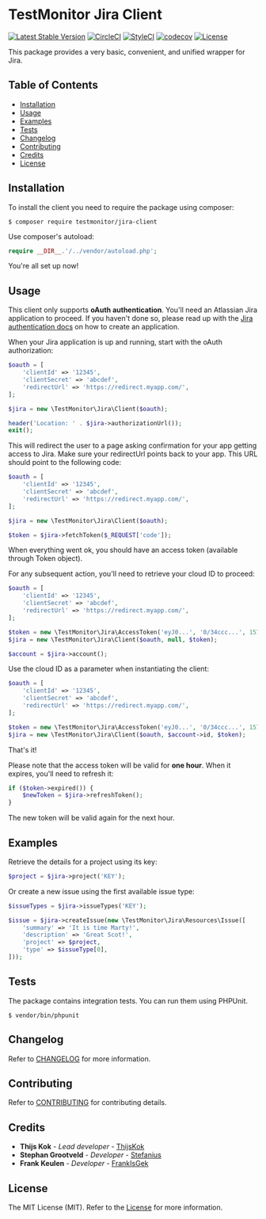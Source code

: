 # TestMonitor Jira Client

[![Latest Stable Version](https://poser.pugx.org/testmonitor/jira-client/v/stable)](https://packagist.org/packages/testmonitor/jira-client)
[![CircleCI](https://img.shields.io/circleci/project/github/testmonitor/jira-client.svg)](https://circleci.com/gh/testmonitor/jira-client)
[![StyleCI](https://styleci.io/repos/222957448/shield)](https://styleci.io/repos/222957448)
[![codecov](https://codecov.io/gh/testmonitor/jira-client/graph/badge.svg?token=2G489JEVA8)](https://codecov.io/gh/testmonitor/jira-client)
[![License](https://poser.pugx.org/testmonitor/jira-client/license)](https://packagist.org/packages/testmonitor/jira-client)

This package provides a very basic, convenient, and unified wrapper for Jira.

## Table of Contents

- [Installation](#installation)
- [Usage](#usage)
- [Examples](#examples)
- [Tests](#tests)
- [Changelog](#changelog)
- [Contributing](#contributing)
- [Credits](#credits)
- [License](#license)

## Installation

To install the client you need to require the package using composer:

    $ composer require testmonitor/jira-client

Use composer's autoload:

```php
require __DIR__.'/../vendor/autoload.php';
```

You're all set up now!

## Usage

This client only supports **oAuth authentication**. You'll need an Atlassian Jira application to proceed. If you haven't done so,
please read up with the [Jira authentication docs](https://developer.atlassian.com/console/myapps/) on how
to create an application.

When your Jira application is up and running, start with the oAuth authorization:

```php
$oauth = [
    'clientId' => '12345',
    'clientSecret' => 'abcdef',
    'redirectUrl' => 'https://redirect.myapp.com/',
];

$jira = new \TestMonitor\Jira\Client($oauth);

header('Location: ' . $jira->authorizationUrl());
exit();
```

This will redirect the user to a page asking confirmation for your app getting access to Jira. Make sure your redirectUrl points
back to your app. This URL should point to the following code:

```php
$oauth = [
    'clientId' => '12345',
    'clientSecret' => 'abcdef',
    'redirectUrl' => 'https://redirect.myapp.com/',
];

$jira = new \TestMonitor\Jira\Client($oauth);

$token = $jira->fetchToken($_REQUEST['code']);
```

When everything went ok, you should have an access token (available through Token object).

For any subsequent action, you'll need to retrieve your cloud ID to proceed:

```php
$oauth = [
    'clientId' => '12345',
    'clientSecret' => 'abcdef',
    'redirectUrl' => 'https://redirect.myapp.com/',
];

$token = new \TestMonitor\Jira\AccessToken('eyJ0...', '0/34ccc...', 1574601877); // the token you got last time
$jira = new \TestMonitor\Jira\Client($oauth, null, $token);

$account = $jira->account();
```

Use the cloud ID as a parameter when instantiating the client:

```php
$oauth = [
    'clientId' => '12345',
    'clientSecret' => 'abcdef',
    'redirectUrl' => 'https://redirect.myapp.com/',
];

$token = new \TestMonitor\Jira\AccessToken('eyJ0...', '0/34ccc...', 1574601877);
$jira = new \TestMonitor\Jira\Client($oauth, $account->id, $token);
```

That's it!

Please note that the access token will be valid for **one hour**. When it expires, you'll need to refresh it:

```php
if ($token->expired()) {
    $newToken = $jira->refreshToken();
}
```

The new token will be valid again for the next hour.

## Examples

Retrieve the details for a project using its key:

```php
$project = $jira->project('KEY');
```

Or create a new issue using the first available issue type:

```php
$issueTypes = $jira->issueTypes('KEY');

$issue = $jira->createIssue(new \TestMonitor\Jira\Resources\Issue([
    'summary' => 'It is time Marty!',
    'description' => 'Great Scot!',
    'project' => $project,
    'type' => $issueType[0],
]));
```

## Tests

The package contains integration tests. You can run them using PHPUnit.

    $ vendor/bin/phpunit


## Changelog

Refer to [CHANGELOG](CHANGELOG.md) for more information.

## Contributing

Refer to [CONTRIBUTING](CONTRIBUTING.md) for contributing details.

## Credits

- **Thijs Kok** - _Lead developer_ - [ThijsKok](https://github.com/thijskok)
- **Stephan Grootveld** - _Developer_ - [Stefanius](https://github.com/stefanius)
- **Frank Keulen** - _Developer_ - [FrankIsGek](https://github.com/frankisgek)

## License

The MIT License (MIT). Refer to the [License](LICENSE.md) for more information.
